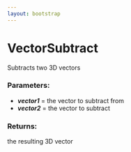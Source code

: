 ```yaml
---
layout: bootstrap
---
```


# VectorSubtract

Subtracts two 3D vectors
          

### Parameters:

- ***vector1*** = the vector to subtract from
- ***vector2*** = the vector to subtract
        

### Returns:


the resulting 3D vector
        


